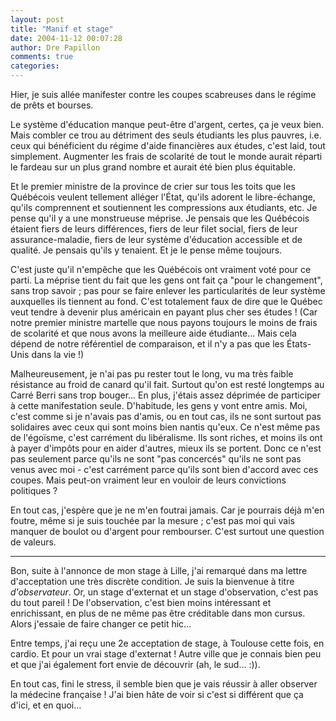 ```yaml
---
layout: post
title: "Manif et stage"
date: 2004-11-12 00:07:28
author: Dre Papillon
comments: true
categories: 
---
```



Hier, je suis allée manifester contre les coupes scabreuses dans le régime de prêts et bourses.

Le système d'éducation manque peut-être d'argent, certes, ça je veux bien.  Mais combler ce trou au détriment des seuls étudiants les plus pauvres, i.e. ceux qui bénéficient du régime d'aide financières aux études, c'est laid, tout simplement.  Augmenter les frais de scolarité de tout le monde aurait réparti le fardeau sur un plus grand nombre et aurait été bien plus équitable.

Et le premier ministre de la province de crier sur tous les toits que les Québécois veulent tellement alléger l'État, qu'ils adorent le libre-échange, qu'ils comprennent et soutiennent les compressions aux étudiants, etc.  Je pense qu'il y a une monstrueuse méprise.  Je pensais que les Québécois étaient fiers de leurs différences, fiers de leur filet social, fiers de leur assurance-maladie, fiers de leur système d'éducation accessible et de qualité.  Je pensais qu'ils y tenaient.  Et je le pense même toujours.

C'est juste qu'il n'empêche que les Québécois ont vraiment voté pour ce parti.  La méprise tient du fait que les gens ont fait ça "pour le changement", sans trop savoir ; pas pour se faire enlever les particularités de leur système auxquelles ils tiennent au fond.  C'est totalement faux de dire que le Québec veut tendre à devenir plus américain en payant plus cher ses études !  (Car notre premier ministre martelle que nous payons toujours le moins de frais de scolarité et que nous avons la meilleure aide étudiante...  Mais cela dépend de notre référentiel de comparaison, et il n'y a pas que les États-Unis dans la vie !)

Malheureusement, je n'ai pas pu rester tout le long, vu ma très faible résistance au froid de canard qu'il fait.  Surtout qu'on est resté longtemps au Carré Berri sans trop bouger...  En plus, j'étais assez déprimée de participer à cette manifestation seule.  D'habitude, les gens y vont entre amis.  Moi, c'est comme si je n'avais pas d'amis, ou en tout cas, ils ne sont surtout pas solidaires avec ceux qui sont moins bien nantis qu'eux.  Ce n'est même pas de l'égoïsme, c'est carrément du libéralisme.  Ils sont riches, et moins ils ont à payer d'impôts pour en aider d'autres, mieux ils se portent.  Donc ce n'est pas seulement parce qu'ils ne sont "pas concercés" qu'ils ne sont pas venus avec moi - c'est carrément parce qu'ils sont bien d'accord avec ces coupes.  Mais peut-on vraiment leur en vouloir de leurs convictions politiques ?

En tout cas, j'espère que je ne m'en foutrai jamais.  Car je pourrais déjà m'en foutre, même si je suis touchée par la mesure ; c'est pas moi qui vais manquer de boulot ou d'argent pour rembourser.  C'est surtout une question de valeurs.

***

Bon, suite à l'annonce de mon stage à Lille, j'ai remarqué dans ma lettre d'acceptation une très discrète condition.  Je suis la bienvenue à titre *d'observateur*.  Or, un stage d'externat et un stage d'observation, c'est pas du tout pareil !  De l'observation, c'est bien moins intéressant et enrichissant, en plus de ne même pas être créditable dans mon cursus.  Alors j'essaie de faire changer ce petit hic...

Entre temps, j'ai reçu une 2e acceptation de stage, à Toulouse cette fois, en cardio.  Et pour un vrai stage d'externat !  Autre ville que je connais bien peu et que j'ai également fort envie de découvrir (ah, le sud... :)).

En tout cas, fini le stress, il semble bien que je vais réussir à aller observer la médecine française !  J'ai bien hâte de voir si c'est si différent que ça d'ici, et en quoi...